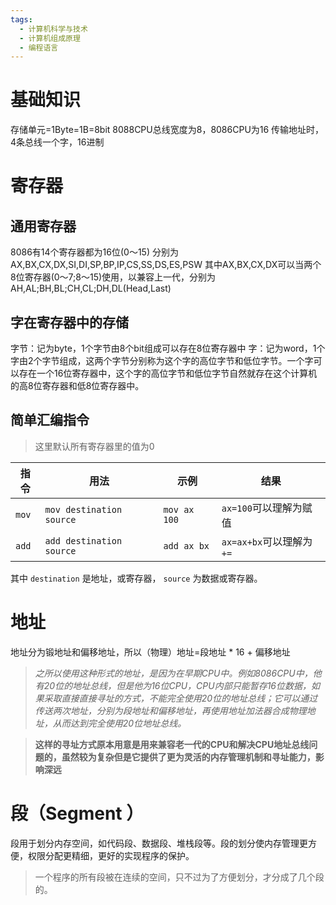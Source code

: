```yaml
---
tags:
  - 计算机科学与技术
  - 计算机组成原理
  - 编程语言
---
```


# 基础知识
存储单元=1Byte=1B=8bit
8088CPU总线宽度为8，8086CPU为16
传输地址时，4条总线一个字，16进制
# 寄存器
## 通用寄存器
8086有14个寄存器都为16位(0～15)
分别为AX,BX,CX,DX,SI,DI,SP,BP,IP,CS,SS,DS,ES,PSW
其中AX,BX,CX,DX可以当两个8位寄存器(0～7;8～15)使用，以兼容上一代，分别为AH,AL;BH,BL;CH,CL;DH,DL(Head,Last)

## 字在寄存器中的存储
字节：记为byte，1个字节由8个bit组成可以存在8位寄存器中
字：记为word，1个字由2个字节组成，这两个字节分别称为这个字的高位字节和低位字节。一个字可以存在一个16位寄存器中，这个字的高位字节和低位字节自然就存在这个计算机的高8位寄存器和低8位寄存器中。
## 简单汇编指令
> 这里默认所有寄存器里的值为0

| 指令    | 用法                       | 示例           | 结果                   |
| ----- | ------------------------ | ------------ | -------------------- |
| `mov` | `mov destination source` | `mov ax 100` | `ax=100`可以理解为赋值      |
| `add` | `add destination source` | `add ax bx`  | `ax=ax+bx`可以理解为 `+=` |
其中 `destination` 是地址，或寄存器， `source` 为数据或寄存器。
# 地址
地址分为锻地址和偏移地址，所以（物理）地址=段地址 * 16 + 偏移地址
> *之所以使用这种形式的地址，是因为在早期CPU中。例如8086CPU中，他有20位的地址总线，但是他为16位CPU，CPU内部只能暂存16位数据，如果采取直接直接寻址的方式，不能完全使用20位的地址总线；它可以通过传送两次地址，分别为段地址和偏移地址，再使用地址加法器合成物理地址，从而达到完全使用20位地址总线。*

> **这样的寻址方式原本用意是用来兼容老一代的CPU和解决CPU地址总线问题的，虽然较为复杂但是它提供了更为灵活的内存管理机制和寻址能力，影响深远**


# 段（Segment ）
段用于划分内存空间，如代码段、数据段、堆栈段等。段的划分使内存管理更方便，权限分配更精细，更好的实现程序的保护。
>一个程序的所有段被在连续的空间，只不过为了方便划分，才分成了几个段的。

